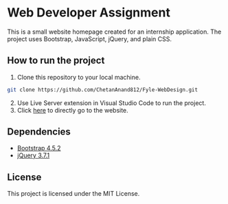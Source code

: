 # Web Developer Assignment

This is a small website homepage created for an internship application. The project uses Bootstrap, JavaScript, jQuery, and plain CSS.

## How to run the project

1. Clone this repository to your local machine. 
```bash
git clone https://github.com/ChetanAnand812/Fyle-WebDesign.git
```

2. Use Live Server extension in Visual Studio Code to run the project.
3. Click [here](https://chetananand812.github.io/Fyle-WebDesign/) to directly go to the website.

## Dependencies

- [Bootstrap 4.5.2](https://getbootstrap.com/docs/4.5/getting-started/download/)
- [jQuery 3.7.1](https://jquery.com/download/)

## License

This project is licensed under the MIT License.
